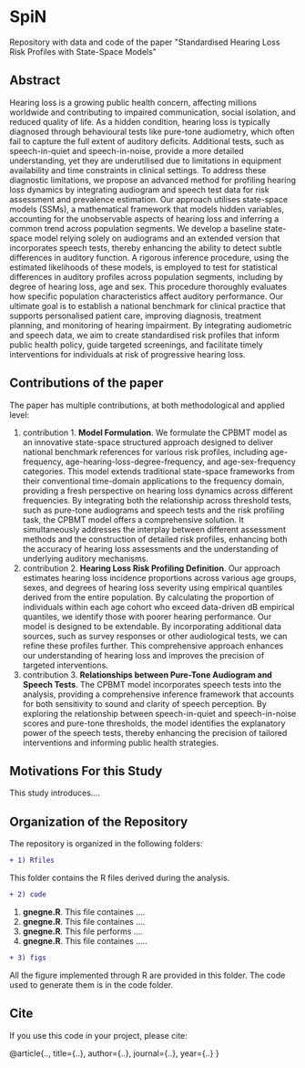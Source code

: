 # SpiN
Repository with data and code of the paper "Standardised Hearing Loss Risk Profiles with State-Space Models"

## **Abstract**

Hearing loss is a growing public health concern, affecting millions worldwide and contributing to impaired communication, social isolation, and reduced quality of life. As a hidden condition, hearing loss is typically diagnosed through behavioural tests like pure-tone audiometry, which often fail to capture the full extent of auditory deficits. Additional tests, such as speech-in-quiet and speech-in-noise, provide a more detailed understanding, yet they are underutilised due to limitations in equipment availability and time constraints in clinical settings. To address these diagnostic limitations, we propose an advanced method for profiling hearing loss dynamics by integrating audiogram and speech test data for risk assessment and prevalence estimation. Our approach utilises state-space models (SSMs), a mathematical framework that models hidden variables, accounting for the unobservable aspects of hearing loss and inferring a common trend across population segments. We develop a baseline state-space model relying solely on audiograms and an extended version that incorporates speech tests, thereby enhancing the ability to detect subtle differences in auditory function. A rigorous inference procedure, using the estimated likelihoods of these models, is employed to test for statistical differences in auditory profiles across population segments, including by degree of hearing loss, age and sex. This procedure thoroughly evaluates how specific population characteristics affect auditory performance. Our ultimate goal is to establish a national benchmark for clinical practice that supports personalised patient care, improving diagnosis, treatment planning, and monitoring of hearing impairment. By integrating audiometric and speech data, we aim to create standardised risk profiles that inform public health policy, guide targeted screenings, and facilitate timely interventions for individuals at risk of progressive hearing loss.

## Contributions of the paper
The paper has multiple contributions, at both methodological and applied level:
1. contribution 1. **Model Formulation**. We formulate the CPBMT model as an innovative state-space structured approach designed to deliver national benchmark references for various risk profiles, including age-frequency, age-hearing-loss-degree-frequency, and age-sex-frequency categories. This model extends traditional state-space frameworks from their conventional time-domain applications to the frequency domain, providing a fresh perspective on hearing loss dynamics across different frequencies. By integrating both the relationship across threshold tests, such as pure-tone audiograms and speech tests and the risk profiling task, the CPBMT model offers a comprehensive solution. It simultaneously addresses the interplay between different assessment methods and the construction of detailed risk profiles, enhancing both the accuracy of hearing loss assessments and the understanding of underlying auditory mechanisms.
2. contribution 2.  **Hearing Loss Risk Profiling Definition**. Our approach estimates hearing loss incidence proportions across various age groups, sexes, and degrees of hearing loss severity using empirical quantiles derived from the entire population. By calculating the proportion of individuals within each age cohort who exceed data-driven dB empirical quantiles, we identify those with poorer hearing performance. Our model is designed to be extendable. By incorporating additional data sources, such as survey responses or other audiological tests, we can refine these profiles further. This comprehensive approach enhances our understanding of hearing loss and improves the precision of targeted interventions.   
3. contribution 3. **Relationships between Pure-Tone Audiogram and Speech Tests**. The CPBMT model incorporates speech tests into the analysis, providing a comprehensive inference framework that accounts for both sensitivity to sound and clarity of speech perception. By exploring the relationship between speech-in-quiet and speech-in-noise scores and pure-tone thresholds, the model identifies the explanatory power of the speech tests, thereby enhancing the precision of tailored interventions and informing public health strategies.

## Motivations For this Study

This study introduces....


## Organization of the Repository
The repository is organized in the following folders:

```diff
+ 1) Rfiles
```
This folder contains the R files derived during the analysis.

```diff
+ 2) code 
```

1.  **gnegne.R**. This file containes ....
2. **gnegne.R**. This file containes ....
3.  **gnegne.R**. This file performs ....
4.  **gnegne.R**. This file containes .....


```diff
+ 3) figs 
```
All the figure implemented through R are provided in this folder. The code used to generate them is in the code folder. 

## Cite

If you use this code in your project, please cite:

@article{..,
  title={..},
  author={..},
  journal={..},
  year={..}
}


